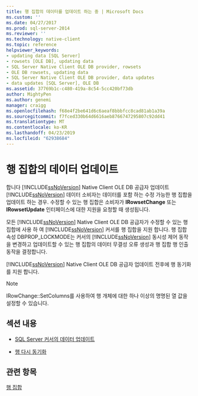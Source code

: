 ```yaml
---
title: 행 집합의 데이터를 업데이트 하는 중 | Microsoft Docs
ms.custom: ''
ms.date: 04/27/2017
ms.prod: sql-server-2014
ms.reviewer: ''
ms.technology: native-client
ms.topic: reference
helpviewer_keywords:
- updating data [SQL Server]
- rowsets [OLE DB], updating data
- SQL Server Native Client OLE DB provider, rowsets
- OLE DB rowsets, updating data
- SQL Server Native Client OLE DB provider, data updates
- data updates [SQL Server], OLE DB
ms.assetid: 37769b1c-c480-419a-8c54-5cc420bf73db
author: MightyPen
ms.author: genemi
manager: craigg
ms.openlocfilehash: f68e4f2be641d6c6aeaf8bbbfcc8cad81ab1a39a
ms.sourcegitcommit: f7fced330b64d6616aeb8766747295807c92dd41
ms.translationtype: MT
ms.contentlocale: ko-KR
ms.lasthandoff: 04/23/2019
ms.locfileid: "62938684"
---
```

# <a name="updating-data-in-rowsets"></a>행 집합의 데이터 업데이트
  합니다 [!INCLUDE[ssNoVersion](../../includes/ssnoversion-md.md)] Native Client OLE DB 공급자 업데이트 [!INCLUDE[ssNoVersion](../../includes/ssnoversion-md.md)] 데이터 소비자는 데이터를 포함 하는 수정 가능한 행 집합을 업데이트 하는 경우. 수정할 수 있는 행 집합은 소비자가 **IRowsetChange** 또는 **IRowsetUpdate** 인터페이스에 대한 지원을 요청할 때 생성됩니다.  
  
 모든 [!INCLUDE[ssNoVersion](../../includes/ssnoversion-md.md)] Native Client OLE DB 공급자가 수정할 수 있는 행 집합에 사용 하 여 [!INCLUDE[ssNoVersion](../../includes/ssnoversion-md.md)] 커서를 행 집합을 지원 합니다. 행 집합 속성 DBPROP_LOCKMODE는 커서의 [!INCLUDE[ssNoVersion](../../includes/ssnoversion-md.md)] 동시성 제어 동작을 변경하고 업데이트할 수 있는 행 집합의 데이터 무결성 오류 생성과 행 집합 행 인출 동작을 결정합니다.  
  
 [!INCLUDE[ssNoVersion](../../includes/ssnoversion-md.md)] Native Client OLE DB 공급자 업데이트 전후에 행 동기화를 지원 합니다.  
  
> [!NOTE]  
>  IRowChange::SetColumns를 사용하여 행 개체에 대한 하나 이상의 명명된 열 값을 설정할 수 있습니다.  
  
## <a name="in-this-section"></a>섹션 내용  
  
-   [SQL Server 커서의 데이터 업데이트](updating-data-in-sql-server-cursors.md)  
  
-   [행 다시 동기화](updating-data-in-rowsets-resynchronizing-rows.md)  
  
## <a name="see-also"></a>관련 항목  
 [행 집합](rowsets.md)  
  
  
